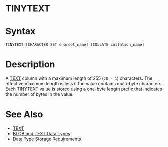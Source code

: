 # TINYTEXT

#

# Syntax

```
TINYTEXT [CHARACTER SET charset_name] [COLLATE collation_name]
```

#

# Description

A [TEXT](text.md) column with a maximum length of 255 (`28 - 1`) characters. The effective maximum length is less if the value contains multi-byte characters. Each TINYTEXT value is stored using a one-byte length prefix that indicates the number of bytes in the value.

#

# See Also

* [TEXT](text.md)
* [BLOB and TEXT Data Types](blob-and-text-data-types.md)
* [Data Type Storage Requirements](../data-type-storage-requirements.md)